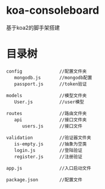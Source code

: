 <!--
 * @Author: johnwang
 * @since: 2019-11-01 22:47:38
 * @lastTime: 2019-11-01 23:08:15
 * @LastAuthor: Do not edit
 * @Github: https://github.com/tyutjohn
 -->
# koa-consoleboard
基于koa2的脚手架搭建

# 目录树
```
config              //配置文件夹
   mongodb.js       //mongodb配置
   passport.js      //token验证
   
models              //模型文件夹
   User.js          //user模型

routes              //路由文件夹
   api              //接口文件夹
      users.js      //接口文件

validation          //验证器文件夹
   is-empty.js      //抽象为空类
   login.js         //登陆验证
   register.js      //注册验证
   
app.js              //入口启动文件

package.json        //配置文件
```
